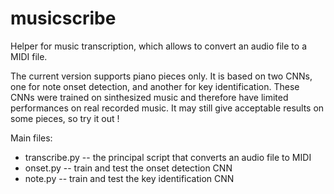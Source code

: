 # musicscribe
Helper for music transcription, which  allows to convert an audio file to a MIDI file.

The current version supports piano pieces only. It is based on two CNNs, one for note onset detection, and another for key identification. These CNNs were trained on sinthesized music and therefore have limited performances on real recorded music. It may still give acceptable results on some pieces, so try it out !

Main files:
* transcribe.py -- the principal script that converts an audio file to MIDI
* onset.py -- train and test the onset detection CNN
* note.py -- train and test the key identification CNN

